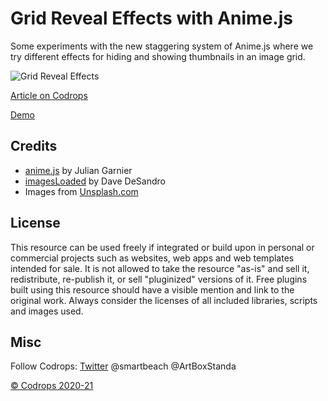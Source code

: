 # Grid Reveal Effects with Anime.js

Some experiments with the new staggering system of Anime.js where we try different effects for hiding and showing thumbnails in an image grid.

![Grid Reveal Effects](https://tympanus.net/codrops/wp-content/uploads/2019/02/GridRevealEffects_featured.jpg)

[Article on Codrops](https://tympanus.net/codrops/?p=38214)

[Demo](http://tympanus.net/Development/GridRevealEffects/)

## Credits

- [anime.js](http://animejs.com/) by Julian Garnier
- [imagesLoaded](https://imagesloaded.desandro.com/) by Dave DeSandro
- Images from [Unsplash.com](https://unsplash.com/)


## License
This resource can be used freely if integrated or build upon in personal or commercial projects such as websites, web apps and web templates intended for sale. It is not allowed to take the resource "as-is" and sell it, redistribute, re-publish it, or sell "pluginized" versions of it. Free plugins built using this resource should have a visible mention and link to the original work. Always consider the licenses of all included libraries, scripts and images used.

## Misc

Follow Codrops: [Twitter](http://www.twitter.com/codrops) @smartbeach @ArtBoxStanda

[© Codrops 2020-21](http://www.codrops.com)





